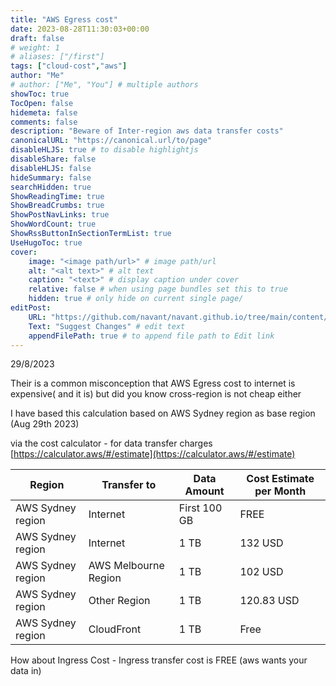 ```yaml
---
title: "AWS Egress cost"
date: 2023-08-28T11:30:03+00:00
draft: false
# weight: 1
# aliases: ["/first"]
tags: ["cloud-cost","aws"]
author: "Me"
# author: ["Me", "You"] # multiple authors
showToc: true
TocOpen: false
hidemeta: false
comments: false
description: "Beware of Inter-region aws data transfer costs"
canonicalURL: "https://canonical.url/to/page"
disableHLJS: true # to disable highlightjs
disableShare: false
disableHLJS: false
hideSummary: false
searchHidden: true
ShowReadingTime: true
ShowBreadCrumbs: true
ShowPostNavLinks: true
ShowWordCount: true
ShowRssButtonInSectionTermList: true
UseHugoToc: true
cover:
    image: "<image path/url>" # image path/url
    alt: "<alt text>" # alt text
    caption: "<text>" # display caption under cover
    relative: false # when using page bundles set this to true
    hidden: true # only hide on current single page/
editPost:
    URL: "https://github.com/navant/navant.github.io/tree/main/content/"
    Text: "Suggest Changes" # edit text
    appendFilePath: true # to append file path to Edit link
---
```

29/8/2023

Their is a common misconception that AWS Egress cost to internet is expensive( and it is) but did you know cross-region is not cheap either

I have based this calculation based on AWS Sydney region as base region (Aug 29th 2023)

via the cost calculator - for data transfer charges [https://calculator.aws/#/estimate](https://calculator.aws/#/estimate)

| Region | Transfer to | Data Amount | Cost Estimate per Month |
| --- | --- | --- | --- |
| AWS Sydney region | Internet | First 100 GB | FREE |
| AWS Sydney region | Internet | 1 TB | 132 USD |
| AWS Sydney region | AWS Melbourne Region | 1 TB | 102 USD |
| AWS Sydney region | Other Region | 1 TB | 120.83 USD |
| AWS Sydney region | CloudFront | 1 TB | Free |

How about Ingress Cost - Ingress transfer cost is FREE (aws wants your data in)